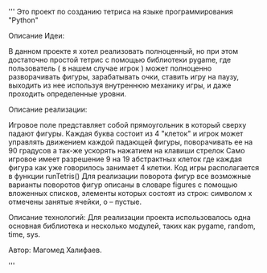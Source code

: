 '''
Это проект по созданию тетриса на языке программирования "Python"

Описание Идеи:

В данном проекте я хотел реализовать полноценный, но при этом достаточно простой тетрис с помощью библиотеки pygame, где пользователь ( в нашем случае игрок ) может 
полноценно разворачивать фигуры, зарабатывать очки, ставить игру на паузу, выходить из нее используя внутреннюю механику игры, и даже проходить определенные уровни.

Описание реализации:

Игровое поле представляет собой прямоугольник в который сверху падают фигуры.
Каждая буква состоит из 4 "клеток" и игрок может управлять движением каждой падающей фигуры, поворачивать ее на 90 градусов а так-же ускорять нажатием на клавиши стрелок
Само игровое имеет разрешение 9 на 19 абстрактных клеток где каждая фигура как уже говорилось занимает 4 клетки.
Код игры располагается в функции runTetris()
Для реализации поворота фигур все возможные варианты поворотов фигур описаны в словаре figures
с помощью вложенных списков, элементы которых состоят из строк: символом x отмечены занятые ячейки, o – пустые.

Описание технологий:
Для реализации проекта использовалось одна основная библиотека и несколько модулей, таких как pygame, random, time, sys.

Автор: Магомед Халифаев.

'''
